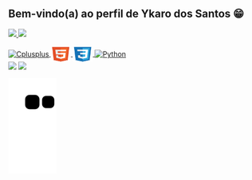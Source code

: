 ## Bem-vindo(a) ao perfil de Ykaro dos Santos 😁

 <div>
   <a href="https://github.com/ykarocin">
   <img height="180em" src="https://github-readme-stats.vercel.app/api?username=ykarocin&show_icons=true&theme=tokyonight&include_all_commits=true&count_private=true"/>
   <img height="180em" src="https://github-readme-stats.vercel.app/api/top-langs/?username=ykarocin&layout=compact&langs_count=6&theme=tokyonight"/>

</div>
<div style="display: inline_block"><br>
  <img align="center" alt="Cplusplus" height="30" width="40" src="https://icongr.am/devicon/cplusplus-original.svg">
  <img align="center" alt="HTML" height="30" width="40" src="https://raw.githubusercontent.com/devicons/devicon/master/icons/html5/html5-original.svg">
  <img align="center" alt="CSS" height="30" width="40" src="https://raw.githubusercontent.com/devicons/devicon/master/icons/css3/css3-original.svg">
  <img align="center" alt="Python" height="30" width="40" src="https://icongr.am/devicon/python-original.svg"
</div>
 
 <br>
 
<div> 
  <a href="https://instagram.com/ykaro_dsa" target="_blank"><img src="https://img.shields.io/badge/-Instagram-%23E4405F?style=for-the-badge&logo=instagram&logoColor=white" target="_blank"></a> 
  <a href = "ykaro01.11.02@gmail.com"><img src="https://img.shields.io/badge/-Gmail-%23333?style=for-the-badge&logo=gmail&logoColor=white" target="_blank"></a>
 
  ![Snake animation](https://github.com/ykarocin/ykarocin/blob/output/github-contribution-grid-snake.svg)

</div>
